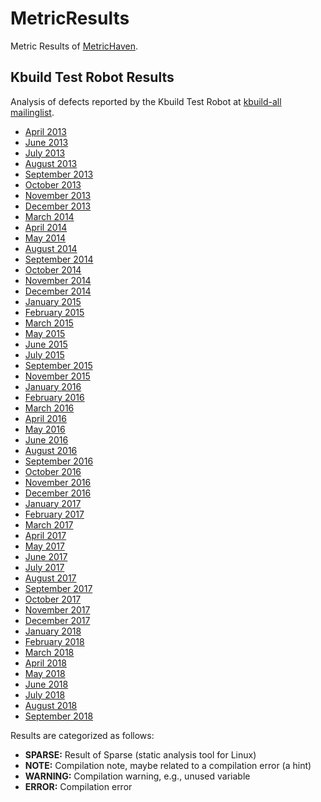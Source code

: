 # MetricResults
Metric Results of [MetricHaven](https://github.com/KernelHaven/MetricHaven).

## Kbuild Test Robot Results ##
Analysis of defects reported by the Kbuild Test Robot at [kbuild-all mailinglist](https://lists.01.org/pipermail/kbuild-all/).
* [April 2013](Kbuild%20Test%20Robot/2013-04/2013-April.xlsx)
* [June 2013](Kbuild%20Test%20Robot/2013-06/2013-June.xlsx)
* [July 2013](Kbuild%20Test%20Robot/2013-07/2013-July.xlsx)
* [August 2013](Kbuild%20Test%20Robot/2013-08/2013-August.xlsx)
* [September 2013](Kbuild%20Test%20Robot/2013-09/2013-September.xlsx)
* [October 2013](Kbuild%20Test%20Robot/2013-10/2013-October.xlsx)
* [November 2013](Kbuild%20Test%20Robot/2013-11/2013-November.xlsx)
* [December 2013](Kbuild%20Test%20Robot/2013-12/2013-December.xlsx)
* [March 2014](Kbuild%20Test%20Robot/2014-03/2014-March.xlsx)
* [April 2014](Kbuild%20Test%20Robot/2014-04/2014-April.xlsx)
* [May 2014](Kbuild%20Test%20Robot/2014-05/2014-May.xlsx)
* [August 2014](Kbuild%20Test%20Robot/2014-08/2014-August.xlsx)
* [September 2014](Kbuild%20Test%20Robot/2014-09/2014-September.xlsx)
* [October 2014](Kbuild%20Test%20Robot/2014-10/2014-October.xlsx)
* [November 2014](Kbuild%20Test%20Robot/2014-11/2014-November.xlsx)
* [December 2014](Kbuild%20Test%20Robot/2014-12/2014-December.xlsx)
* [January 2015](Kbuild%20Test%20Robot/2015-01/2015-January.xlsx)
* [February 2015](Kbuild%20Test%20Robot/2015-02/2015-February.xlsx)
* [March 2015](Kbuild%20Test%20Robot/2015-03/2015-March.xlsx)
* [May 2015](Kbuild%20Test%20Robot/2015-05/2015-May.xlsx)
* [June 2015](Kbuild%20Test%20Robot/2015-06/2015-June.xlsx)
* [July 2015](Kbuild%20Test%20Robot/2015-07/2015-July.xlsx)
* [September 2015](Kbuild%20Test%20Robot/2015-09/2015-September.xlsx)
* [November 2015](Kbuild%20Test%20Robot/2015-11/2015-November.xlsx)
* [January 2016](Kbuild%20Test%20Robot/2016-01/2016-January.xlsx)
* [February 2016](Kbuild%20Test%20Robot/2016-02/2016-February.xlsx)
* [March 2016](Kbuild%20Test%20Robot/2016-03/2016-March.xlsx)
* [April 2016](Kbuild%20Test%20Robot/2016-04/2016-April.xlsx)
* [May 2016](Kbuild%20Test%20Robot/2016-05/2016-May.xlsx)
* [June 2016](Kbuild%20Test%20Robot/2016-06/2016-June.xlsx)
* [August 2016](Kbuild%20Test%20Robot/2016-08/2016-August.xlsx)
* [September 2016](Kbuild%20Test%20Robot/2016-09/2016-September.xlsx)
* [October 2016](Kbuild%20Test%20Robot/2016-10/2016-October.xlsx)
* [November 2016](Kbuild%20Test%20Robot/2016-11/2016-November.xlsx)
* [December 2016](Kbuild%20Test%20Robot/2016-12/2016-December.xlsx)
* [January 2017](Kbuild%20Test%20Robot/2017-01/2017-January.xlsx)
* [February 2017](Kbuild%20Test%20Robot/2017-02/2017-February.xlsx)
* [March 2017](Kbuild%20Test%20Robot/2017-03/2017-March.xlsx)
* [April 2017](Kbuild%20Test%20Robot/2017-04/2017-April.xlsx)
* [May 2017](Kbuild%20Test%20Robot/2017-05/2017-May.xlsx)
* [June 2017](Kbuild%20Test%20Robot/2017-06/2017-June.xlsx)
* [July 2017](Kbuild%20Test%20Robot/2017-07/2017-July.xlsx)
* [August 2017](Kbuild%20Test%20Robot/2017-08/2017-August.xlsx)
* [September 2017](Kbuild%20Test%20Robot/2017-09/2017-September.xlsx)
* [October 2017](Kbuild%20Test%20Robot/2017-10/2017-October.xlsx)
* [November 2017](Kbuild%20Test%20Robot/2017-11/2017-November.xlsx)
* [December 2017](Kbuild%20Test%20Robot/2017-12/2017-December.xlsx)
* [January 2018](Kbuild%20Test%20Robot/2018-01/2018-January.xlsx)
* [February 2018](Kbuild%20Test%20Robot/2018-02/2018-February.xlsx)
* [March 2018](Kbuild%20Test%20Robot/2018-03/2018-March.xlsx)
* [April 2018](Kbuild%20Test%20Robot/2018-04/2018-April.xlsx)
* [May 2018](Kbuild%20Test%20Robot/2018-05/2018-May.xlsx)
* [June 2018](Kbuild%20Test%20Robot/2018-06/2018-June.xlsx)
* [July 2018](Kbuild%20Test%20Robot/2018-07/2018-July.xlsx)
* [August 2018](Kbuild%20Test%20Robot/2018-08/2018-August.xlsx)
* [September 2018](Kbuild%20Test%20Robot/2018-09/2018-September.xlsx)

Results are categorized as follows:
* **SPARSE:** Result of Sparse (static analysis tool for Linux)
* **NOTE:** Compilation note, maybe related to a compilation error (a hint)
* **WARNING:** Compilation warning, e.g., unused variable
* **ERROR:** Compilation error
